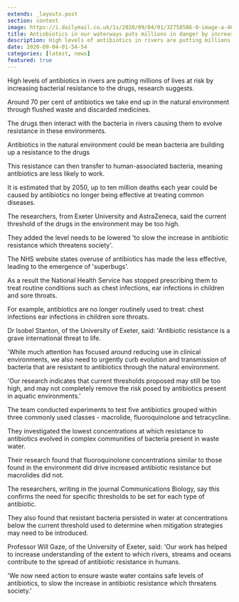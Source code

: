 ```yaml
---
extends: _layouts.post
section: content
image: https://i.dailymail.co.uk/1s/2020/09/04/01/32758586-0-image-a-46_1599178294411.jpg 
title: Antiobiotics in our waterways puts millions in danger by increasing resistance to the drugs, 
description: High levels of antibiotics in rivers are putting millions of lives at risk by increasing bacterial resistance to the drugs, research suggests. NHS advice says resistance can create superbugs. 
date: 2020-09-04-01-54-54 
categories: [latest, news] 
featured: true 
--- 
```

High levels of antibiotics in rivers are putting millions of lives at risk by increasing bacterial resistance to the drugs, research suggests. 

Around 70 per cent of antibiotics we take end up in the natural environment through flushed waste and discarded medicines. 

The drugs then interact with the bacteria in rivers causing them to evolve resistance in these environments. 

Antibiotics in the natural environment could be mean bacteria are building up a resistance to the drugs

This resistance can then transfer to human-associated bacteria, meaning antibiotics are less likely to work. 

It is estimated that by 2050, up to ten million deaths each year could be caused by antibiotics no longer being effective at treating common diseases. 

The researchers, from Exeter University and AstraZeneca, said the current threshold of the drugs in the environment may be too high. 

They added the level needs to be lowered 'to slow the increase in antibiotic resistance which threatens society'.  

The NHS website states overuse of antibiotics has made the less effective, leading to the emergence of 'superbugs'.

As a result the National Health Service has stopped prescribing them to treat routine conditions such as chest infections, ear infections in children and sore throats.

For example, antibiotics are no longer routinely used to treat: chest infections ear infections in children sore throats.

Dr Isobel Stanton, of the University of Exeter, said: 'Antibiotic resistance is a grave international threat to life.

'While much attention has focused around reducing use in clinical environments, we also need to urgently curb evolution and transmission of bacteria that are resistant to antibiotics through the natural environment.

'Our research indicates that current thresholds proposed may still be too high, and may not completely remove the risk posed by antibiotics present in aquatic environments.'

The team conducted experiments to test five antibiotics grouped within three commonly used classes - macrolide, fluoroquinolone and tetracycline.

They investigated the lowest concentrations at which resistance to antibiotics evolved in complex communities of bacteria present in waste water.

Their research found that fluoroquinolone concentrations similar to those found in the environment did drive increased antibiotic resistance but macrolides did not.

The researchers, writing in the journal Communications Biology, say this confirms the need for specific thresholds to be set for each type of antibiotic.

They also found that resistant bacteria persisted in water at concentrations below the current threshold used to determine when mitigation strategies may need to be introduced.

Professor Will Gaze, of the University of Exeter, said: 'Our work has helped to increase understanding of the extent to which rivers, streams and oceans contribute to the spread of antibiotic resistance in humans.

'We now need action to ensure waste water contains safe levels of antibiotics, to slow the increase in antibiotic resistance which threatens society.'

